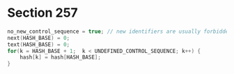 # Section 257

```c << Set initial values of key variables >>+=
no_new_control_sequence = true; // new identifiers are usually forbidden
next(HASH_BASE) = 0;
text(HASH_BASE) = 0;
for(k = HASH_BASE + 1;  k < UNDEFINED_CONTROL_SEQUENCE; k++) {
    hash[k] = hash[HASH_BASE];
}
```
